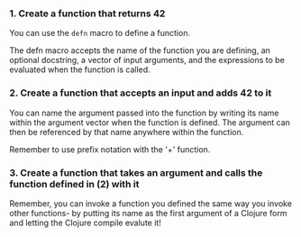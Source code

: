 ### 1. Create a function that returns 42

You can use the `defn` macro to define a function.

The defn macro accepts the name of the function you are defining, an optional docstring, a vector of input arguments, and the expressions to be evaluated when the function is called.


### 2. Create a function that accepts an input and adds 42 to it 

You can name the argument passed into the function by writing its name within the argument vector when the function is defined. The argument can then be referenced by that name anywhere within the function.

Remember to use prefix notation with the '+' function.

### 3. Create a function that takes an argument and calls the function defined in (2) with it

Remember, you can invoke a function you defined the same way you invoke other functions- by putting its name as the first argument of a Clojure form and letting the Clojure compile evalute it!
